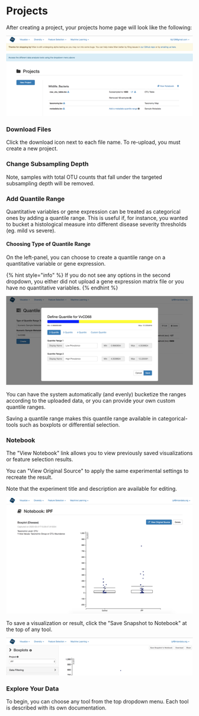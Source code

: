 # Projects

After creating a project, your projects home page will look like the following:

![](.gitbook/assets/image%20%288%29.png)

### Download Files

Click the download icon next to each file name. To re-upload, you must create a new project. 

### Change Subsampling Depth

Note, samples with total OTU counts that fall under the targeted subsampling depth will be removed. 

### Add Quantile Range

Quantitative variables or gene expression can be treated as categorical ones by adding a quantile range. This is useful if, for instance, you wanted to bucket a histological measure into different disease severity thresholds \(eg. mild vs severe\). 

#### Choosing Type of Quantile Range

On the left-panel, you can choose to create a quantile range on a quantitative variable or gene expression. 

{% hint style="info" %}
If you do not see any options in the second dropdown, you either did not upload a gene expression matrix file or you have no quantitative variables.
{% endhint %}

![](.gitbook/assets/image%20%285%29.png)

You can have the system automatically \(and evenly\) bucketize the ranges according to the uploaded data, or you can provide your own custom quantile ranges. 

Saving a quantile range makes this quantile range available in categorical-tools such as boxplots or differential selection. 

### Notebook

The "View Notebook" link allows you to view previously saved visualizations or feature selection results. 

You can "View Original Source" to apply the same experimental settings to recreate the result. 

Note that the experiment title and description are available for editing. 

![](.gitbook/assets/image%20%283%29.png)

To save a visualization or result, click the "Save Snapshot to Notebook" at the top of any tool.

![](.gitbook/assets/image%20%287%29.png)

### Explore Your Data

To begin, you can choose any tool from the top dropdown menu. Each tool is described with its own documentation.



